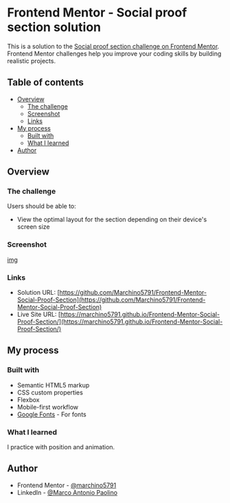 # Frontend Mentor - Social proof section solution

This is a solution to the [Social proof section challenge on Frontend Mentor](https://www.frontendmentor.io/challenges/social-proof-section-6e0qTv_bA). Frontend Mentor challenges help you improve your coding skills by building realistic projects. 

## Table of contents

- [Overview](#overview)
  - [The challenge](#the-challenge)
  - [Screenshot](#screenshot)
  - [Links](#links)
- [My process](#my-process)
  - [Built with](#built-with)
  - [What I learned](#what-i-learned)
- [Author](#author)

## Overview

### The challenge

Users should be able to:

- View the optimal layout for the section depending on their device's screen size

### Screenshot

[img](./https://github.com/Marchino5791/Frontend-Mentor-Social-Proof-Section/blob/main/Screenshot%20SPS.png)

### Links

- Solution URL: [https://github.com/Marchino5791/Frontend-Mentor-Social-Proof-Section](https://github.com/Marchino5791/Frontend-Mentor-Social-Proof-Section)
- Live Site URL: [https://marchino5791.github.io/Frontend-Mentor-Social-Proof-Section/](https://marchino5791.github.io/Frontend-Mentor-Social-Proof-Section/)

## My process

### Built with

- Semantic HTML5 markup
- CSS custom properties
- Flexbox
- Mobile-first workflow
- [Google Fonts](https://fonts.google.com/) - For fonts

### What I learned

I practice with position and animation.

## Author

- Frontend Mentor - [@marchino5791](https://www.frontendmentor.io/profile/marchino5791)
- LinkedIn - [@Marco Antonio Paolino](https://www.linkedin.com/in/marco-paolino)
